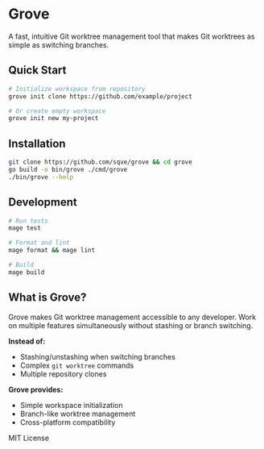 # Grove

A fast, intuitive Git worktree management tool that makes Git worktrees as simple as switching branches.

## Quick Start

```bash
# Initialize workspace from repository
grove init clone https://github.com/example/project

# Or create empty workspace
grove init new my-project
```

## Installation

```bash
git clone https://github.com/sqve/grove && cd grove
go build -o bin/grove ./cmd/grove
./bin/grove --help
```

## Development

```bash
# Run tests
mage test

# Format and lint
mage format && mage lint

# Build
mage build
```

## What is Grove?

Grove makes Git worktree management accessible to any developer. Work on multiple features simultaneously without stashing or branch switching.

**Instead of:**

-   Stashing/unstashing when switching branches
-   Complex `git worktree` commands
-   Multiple repository clones

**Grove provides:**

-   Simple workspace initialization
-   Branch-like worktree management
-   Cross-platform compatibility

MIT License

